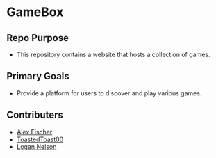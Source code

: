 # GameBox

## Repo Purpose

- This repository contains a website that hosts a collection of games.

## Primary Goals
- Provide a platform for users to discover and play various games.

## Contributers
- [Alex Fischer](https://github.com/SuperGamer001)
- [ToastedToast00](https://github.com/ToastedToast00)
- [Logan Nelson](https://github.com/logprogrammer92)

